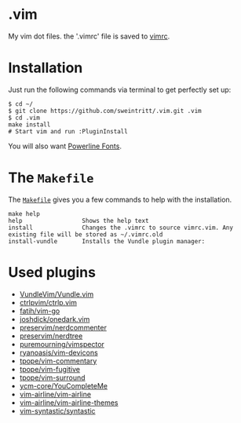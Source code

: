 .vim
=====

My vim dot files. the '.vimrc' file is saved to [vimrc](https://github.com/sweintritt/.vim/blob/master/vimrc).

# Installation

Just run the following commands via terminal to get perfectly set up:

```console
$ cd ~/
$ git clone https://github.com/sweintritt/.vim.git .vim
$ cd .vim
make install
# Start vim and run :PluginInstall
```

You will also want [Powerline Fonts](https://github.com/powerline/fonts).

# The `Makefile`

The [`Makefile`](Makefile) gives you a few commands to help with the installation.

```console
make help
help                 Shows the help text
install              Changes the .vimrc to source vimrc.vim. Any existing file will be stored as ~/.vimrc.old
install-vundle       Installs the Vundle plugin manager:
```

# Used plugins

* [VundleVim/Vundle.vim](https://github.com/VundleVim/Vundle.vim)
* [ctrlpvim/ctrlp.vim](https://github.com/ctrlpvim/ctrlp.vim)
* [fatih/vim-go](https://github.com/fatih/vim-go)
* [joshdick/onedark.vim](https://github.com/joshdick/onedark.vim)
* [preservim/nerdcommenter](https://github.com/preservim/nerdcommenter)
* [preservim/nerdtree](https://github.com/preservim/nerdtree)
* [puremourning/vimspector](https://github.com/puremourning/vimspector)
* [ryanoasis/vim-devicons](https://github.com/ryanoasis/vim-devicons)
* [tpope/vim-commentary](https://github.com/tpope/vim-commentary)
* [tpope/vim-fugitive](https://github.com/tpope/vim-fugitive)
* [tpope/vim-surround](https://github.com/tpope/vim-surround)
* [ycm-core/YouCompleteMe](https://github.com/ycm-core/YouCompleteMe)
* [vim-airline/vim-airline](https://github.com/vim-airline/vim-airline)
* [vim-airline/vim-airline-themes](https://github.com/vim-airline/vim-airline-themes)
* [vim-syntastic/syntastic](https://github.com/vim-syntastic/syntastic)

